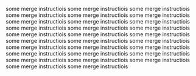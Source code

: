 some merge instructiois
some merge instructiois
some merge instructiois
some merge instructiois
some merge instructiois
some merge instructiois
some merge instructiois
some merge instructiois
some merge instructiois
some merge instructiois
some merge instructiois
some merge instructiois
some merge instructiois
some merge instructiois
some merge instructiois
some merge instructiois
some merge instructiois
some merge instructiois
some merge instructiois
some merge instructiois
some merge instructiois
some merge instructiois
some merge instructiois
some merge instructiois
some merge instructiois
some merge instructiois
some merge instructiois
some merge instructiois
some merge instructiois
